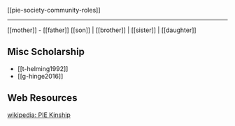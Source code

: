 [[pie-society-community-roles]]

---

[[mother]] - [[father]]
[[son]] | [[brother]] | [[sister]] | [[daughter]]
## Misc Scholarship
- [[t-helming1992]]
- [[g-hinge2016]]
## Web Resources
[wikipedia: PIE Kinship](https://en.wikipedia.org/wiki/Proto-Indo-European-society#Kinship)